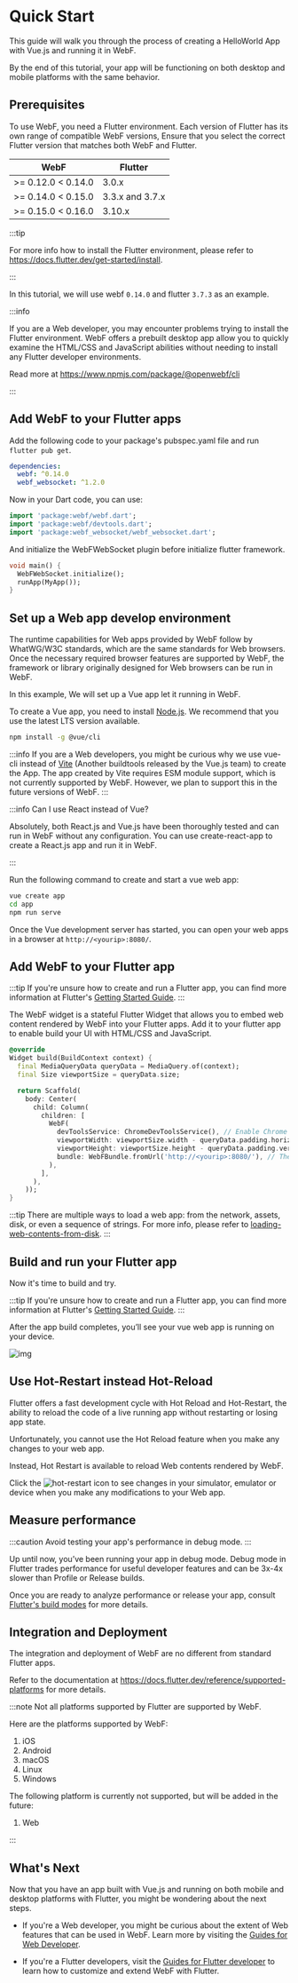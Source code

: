 # Quick Start

This guide will walk you through the process of creating a HelloWorld App with Vue.js and running it in WebF.

By the end of this tutorial, your app will be functioning on both desktop and mobile platforms with the same behavior.

## Prerequisites

To use WebF, you need a Flutter environment. Each version of Flutter has its own range of compatible WebF versions,
Ensure that you select the correct Flutter version that matches both WebF and Flutter.

| WebF               | Flutter         |
|--------------------|-----------------|
| >= 0.12.0 < 0.14.0 | 3.0.x           |
| >= 0.14.0 < 0.15.0 | 3.3.x and 3.7.x |
| >= 0.15.0 < 0.16.0 | 3.10.x          |

:::tip

For more info how to install the Flutter environment, please refer to https://docs.flutter.dev/get-started/install.

:::

In this tutorial, we will use webf `0.14.0` and flutter `3.7.3` as an example.

:::info

If you are a Web developer, you may encounter problems trying to install the Flutter environment.
WebF offers a prebuilt desktop app allow you to quickly examine the HTML/CSS and JavaScript abilities without needing
to install any Flutter developer environments.

Read more at https://www.npmjs.com/package/@openwebf/cli

:::

## Add WebF to your Flutter apps

Add the following code to your package's pubspec.yaml file and run `flutter pub get`.

```yaml
dependencies:
  webf: ^0.14.0
  webf_websocket: ^1.2.0
```

Now in your Dart code, you can use:

```dart
import 'package:webf/webf.dart';
import 'package:webf/devtools.dart';
import 'package:webf_websocket/webf_websocket.dart';
```

And initialize the WebFWebSocket plugin before initialize flutter framework.

```dart
void main() {
  WebFWebSocket.initialize();
  runApp(MyApp());
}
```

## Set up a Web app develop environment

The runtime capabilities for Web apps provided by WebF follow by WhatWG/W3C standards, which are the same
standards for Web browsers. Once the necessary required browser features are supported by WebF, the framework or library
originally designed
for Web browsers can be run in WebF.

In this example, We will set up a Vue app let it running in WebF.

To create a Vue app, you need to install [Node.js](https://nodejs.org/en). We recommend that you use the latest LTS
version available.

```bash
npm install -g @vue/cli
```

:::info
If you are a Web developers, you might be curious why we use vue-cli instead of [Vite](https://vitejs.dev/) (Another
buildtools
released by the Vue.js team) to create the App.
The app created by Vite requires ESM module support, which is not currently supported by WebF. However, we plan to
support
this in the future versions of WebF.
:::

:::info Can I use React instead of Vue?

Absolutely, both React.js and Vue.js have been thoroughly tested and can run in WebF without any configuration. You can
use create-react-app to create a React.js app and run it in WebF.

:::

Run the following command to create and start a vue web app:

```bash
vue create app
cd app
npm run serve
```

Once the Vue development server has started, you can open your web apps in a browser at `http://<yourip>:8080/`.

## Add WebF to your Flutter app

:::tip
If you're unsure how to create and run a Flutter app, you can find more information at
Flutter's [Getting Started Guide](https://docs.flutter.dev/get-started/test-drive).
:::

The WebF widget is a stateful Flutter Widget that allows you to embed web content rendered by WebF into your Flutter
apps. Add it to your flutter app to enable build your UI with HTML/CSS and JavaScript.

```dart
@override
Widget build(BuildContext context) {
  final MediaQueryData queryData = MediaQuery.of(context);
  final Size viewportSize = queryData.size;

  return Scaffold(
    body: Center(
      child: Column(
        children: [
          WebF(
            devToolsService: ChromeDevToolsService(), // Enable Chrome DevTools Services
            viewportWidth: viewportSize.width - queryData.padding.horizontal, // Adjust the viewportWidth
            viewportHeight: viewportSize.height - queryData.padding.vertical, // Adjust the viewportHeight
            bundle: WebFBundle.fromUrl('http://<yourip>:8080/'), // The page entry point
          ),
        ],
      ),
    ));
}
```

:::tip
There are multiple ways to load a web app: from the network, assets, disk, or even a sequence of strings. For more info,
please refer
to [loading-web-contents-from-disk](/docs/tutorials/guides-for-flutter-developer/loading-web-contents-from-disk).
:::

## Build and run your Flutter app

Now it's time to build and try.

:::tip
If you're unsure how to create and run a Flutter app, you can find more information at
Flutter's [Getting Started Guide](https://docs.flutter.dev/get-started/test-drive).
:::

After the app build completes, you’ll see your vue web app is running on your device.

![img](/img/helloworld.png)

## Use Hot-Restart instead Hot-Reload

Flutter offers a fast development cycle with Hot Reload and Hot-Restart, the ability to reload the code of a live
running app without restarting or losing app state.

Unfortunately, you cannot use the Hot Reload feature when you make any changes to your web app.

Instead, Hot Restart is available to reload Web contents rendered by WebF.

<p>
Click the <img src="/img/hot-restart@2x.png" alt="hot-restart" style={{'line-height': '10px', 'vertical-align': 'middle', 'width': '25px'}} /> icon to see changes in your simulator, emulator or device when you make any modifications to your Web app.
</p>

## Measure performance

:::caution
Avoid testing your app's performance in debug mode.
:::

Up until now, you’ve been running your app in debug mode. Debug mode in Flutter trades performance for useful developer
features and can be 3x-4x slower than Profile or Release builds.

Once you are ready to analyze performance or release your app,
consult [Flutter's build modes](https://docs.flutter.dev/testing/build-modes) for more details.

## Integration and Deployment

The integration and deployment of WebF are no different from standard Flutter apps.

Refer to the documentation at https://docs.flutter.dev/reference/supported-platforms for more details.

:::note
Not all platforms supported by Flutter are supported by WebF.

Here are the platforms supported by WebF:

1. iOS
2. Android
3. macOS
4. Linux
5. Windows

The following platform is currently not supported, but will be added in the future:

1. Web

:::

## What's Next

Now that you have an app built with Vue.js and running on both mobile and desktop platforms with Flutter,
you might be wondering about the next steps.

+ If you're a Web developer, you might be curious about the extent of Web features that can be used in WebF. Learn more
  by visiting the [Guides for Web Developer](/docs/tutorials/guides-for-web-developer/overview).

+ If you're a Flutter developers, visit the [Guides for Flutter developer](/docs/tutorials/guides-for-flutter-developer/overview)
  to learn how to customize and extend WebF with Flutter.
